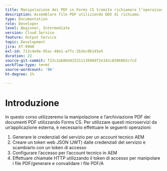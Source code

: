```yaml
---
title: Manipolazione dei PDF in Forms CS tramite richiamare l’operazione DDX
description: Assemblare file PDF utilizzando DDX di richiamo.
type: Documentation
role: Developer
level: Beginner, Intermediate
version: Cloud Service
feature: Output Service
topic: Development
jira: KT-9980
exl-id: 713c4e9e-95ac-48e1-a7fc-2b3ec0b145e5
duration: 22
source-git-commit: f23c2ab86d42531113690df2e342c65060b5c7cd
workflow-type: tm+mt
source-wordcount: '96'
ht-degree: 1%

---
```


# Introduzione

In questo corso utilizzeremo la manipolazione e l’archiviazione PDF dei documenti PDF utilizzando Forms CS. Per utilizzare questi microservizi da un’applicazione esterna, è necessario effettuare le seguenti operazioni:

1. Generare le credenziali del servizio per un account tecnico AEM
1. Creare un token web JSON (JWT) dalle credenziali del servizio e scambiarlo con un token di accesso
1. Configurare l’accesso per l’account tecnico in AEM
1. Effettuare chiamate HTTP utilizzando il token di accesso per manipolare i file PDF/generare e convalidare i file PDF/A
